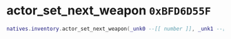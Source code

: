 # actor_set_next_weapon `0xBFD6D55F`

```lua
natives.inventory.actor_set_next_weapon(_unk0 --[[ number ]], _unk1 --[[ number ]])
```